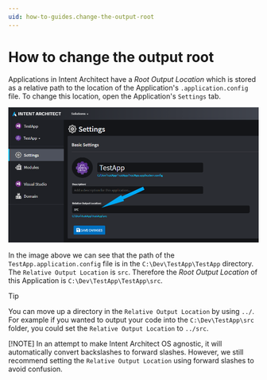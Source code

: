 ```yaml
---
uid: how-to-guides.change-the-output-root
---
```

# How to change the output root

Applications in Intent Architect have a _Root Output Location_ which is stored as a relative path to the location of the Application's `.application.config` file. To change this location, open the Application's `Settings` tab.

![application-settings](images/application-settings.png)

In the image above we can see that the path of the `TestApp.application.config` file is in the `C:\Dev\TestApp\TestApp` directory. The `Relative Output Location` is `src`. Therefore the _Root Output Location_ of this Application is `C:\Dev\TestApp\TestApp\src`.

> [!TIP]
> You can move up a directory in the `Relative Output Location` by using `../`. For example if you wanted to output your code into the `C:\Dev\TestApp\src` folder, you could set the `Relative Output Location` to `../src`.
>
> [!NOTE]
> In an attempt to make Intent Architect OS agnostic, it will automatically convert backslashes to forward slashes. However, we still recommend setting the `Relative Output Location` using forward slashes to avoid confusion.
